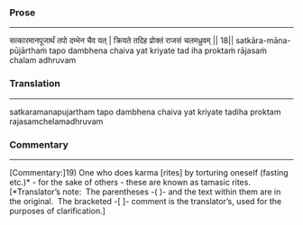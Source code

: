 ### Prose 
 --- 
सत्कारमानपूजार्थं तपो दम्भेन चैव यत् |
क्रियते तदिह प्रोक्तं राजसं चलमध्रुवम् || 18||
satkāra-māna-pūjārthaṁ tapo dambhena chaiva yat
kriyate tad iha proktaṁ rājasaṁ chalam adhruvam

### Translation 
 --- 
satkaramanapujartham tapo dambhena chaiva yat kriyate tadiha proktam rajasamchelamadhruvam

### Commentary 
 --- 
[Commentary:]19) One who does karma [rites] by torturing oneself (fasting etc.)* - for the sake of others - these are known as tamasic rites.[*Translator’s note:  The parentheses -( )- and the text within them are in the original.  The bracketed -[ ]- comment is the translator’s, used for the purposes of clarification.]